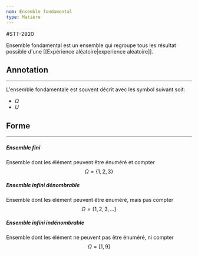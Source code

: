```yaml
---
nom: Ensemble fondamental
type: Matière
---
```

#STT-2920

Ensemble fondamental est un ensemble qui regroupe tous les résultat possible d'une [[Expérience aléatoire|experience aléatoire]].

## Annotation
---
L'ensemble fondamentale est souvent décrit avec les symbol suivant soit:
- $\Omega$
- $U$

## Forme
---
##### Ensemble fini
Ensemble dont les élément peuvent être énuméré et compter
$$\Omega = \{1,2,3\}$$

##### Ensemble infini dénombrable
Ensemble dont les élément peuvent être énuméré, mais pas compter
$$\Omega = \{1,2,3,\dots\}$$

##### Ensemble infini indénombrable
Ensemble dont les élément ne peuvent pas être énuméré, ni compter
$$\Omega = [1,9]$$